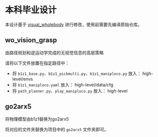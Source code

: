 # 本科毕业设计

本设计基于 [visual_wholebody](https://github.com/Ericonaldo/visual_wholebody/tree/main) 进行修改，使用前需要先编译原始仓库。

## wo_vision_grasp
由路径规划和逆运动学完成的无视觉信息的高层策略

请将以下文件放置在指定路径中：

- 将 `b1z1_base.py`、`b1z1_pickmulti.py`、`b1z1_maniploco.py` 放入：
high-level/envs
- 将 `b1z1_maniploco.yaml` 放入：
high-level/data/cfg
- 将 `path_planner.py`、`play_maniploco.py` 放入：
high-level

## go2arx5
将物理模型由b1z1替换为go2arx5

将对应的文件夹替换为项目中的 `go2arx5` 文件夹即可。

